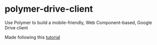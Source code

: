 polymer-drive-client
====================

Use Polymer to build a mobile-friendly, Web Component-based, Google Drive client

Made following this [tutorial](http://itshackademic.com/static/codelabs/4-polymer-drive-client/#1)
